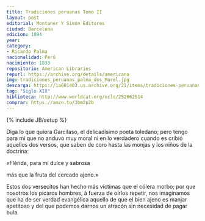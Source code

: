 ```yaml
---
title: Tradiciones peruanas Tomo II
layout: post
editorial: Montaner Y Simón Editores
ciudad: Barcelona
edicion: 1894
year:
category: 
- Ricardo Palma
nacionalidad: Perú
nacimiento: 1833
repositorio: American Libraries
repurl: https://archive.org/details/americana
img: tradiciones_peruanas_palma_dos_Morel.jpg
descarga: https://ia601403.us.archive.org/21/items/tradiciones-peruanas-ii/Tradiciones%20peruanas%20II.pdf
tag: "Siglo XIX"
biblioteca: http://www.worldcat.org/oclc/252662514
comprar: https://amzn.to/3bm2p2b
---
```

{% include JB/setup %}

Diga lo que quiera Garcilaso, el delicadísimo poeta toledano; pero tengo para mí que no anduvo muy moral ni en lo verdadero cuando es cribió aquellos dos versos, que saben de coro hasta las monjas y los niños de la doctrina: 
 
«Flérida, para mí dulce y sabrosa 
 
más que la fruta del cercado ajeno.» 
 
Estos dos versecitos han hecho más víctimas que el cólera morbo; por que nosotros los pícaros hombres, á fuerza de oírlos repetir, nos imaginamos que ha de ser verdad evangélica aquello de que el bien ajeno es manjar apetitoso y del que podemos darnos un atracón sin necesidad de pagar bula.
